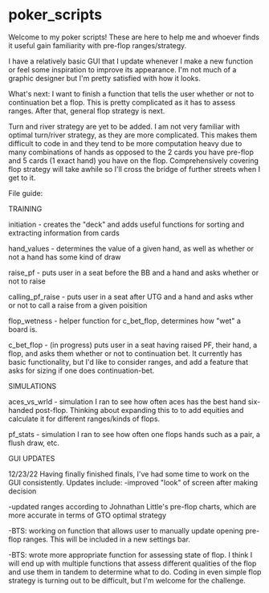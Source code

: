 # poker_scripts

Welcome to my poker scripts! These are here to help me and whoever finds it useful gain familiarity with pre-flop
ranges/strategy.

I have a relatively basic GUI that I update whenever I make a new function or feel some inspiration to improve its 
appearance. I'm not much of a graphic designer but I'm pretty satisfied with how it looks.

What's next: I want to finish a function that tells the user whether or not to continuation bet a flop. This
is pretty complicated as it has to assess ranges. After that, general flop strategy is next.

Turn and river strategy are yet to be added. I am not very familiar with optimal turn/river strategy, as they are more 
complicated. This makes them difficult to code in and they tend to be more computation heavy due to many combinations 
of hands as opposed to the 2 cards you have pre-flop and 5 cards (1 exact hand) you have on the flop. Comprehensively 
covering flop strategy will take awhile so I'll cross the bridge of further streets when I get to it.

File guide:

TRAINING

initiation - creates the "deck" and adds useful functions for sorting and extracting information from cards

hand_values - determines the value of a given hand, as well as whether or not a hand has some kind of draw

raise_pf - puts user in a seat before the BB and a hand and asks whether or not to raise

calling_pf_raise - puts user in a seat after UTG and a hand and asks wther or not to call a raise from
a given poisition

flop_wetness - helper function for c_bet_flop, determines how "wet" a board is.

c_bet_flop - (in progress) puts user in a seat having raised PF, their hand, a flop, and asks them whether
or not to continuation bet. It currently has basic functionality, but I'd like to consider ranges, and add
a feature that asks for sizing if one does continuation-bet.

SIMULATIONS

aces_vs_wrld - simulation I ran to see how often aces has the best hand six-handed post-flop. Thinking about
expanding this to to add equities and calculate it for different ranges/kinds of flops.

pf_stats - simulation I ran to see how often one flops hands such as a pair, a flush draw, etc.

GUI UPDATES

12/23/22
Having finally finished finals, I've had some time to work on the GUI consistently. Updates include:
-improved "look" of screen after making decision

-updated ranges according to Johnathan Little's pre-flop charts, which are more accurate in terms of GTO optimal strategy

-BTS: working on function that allows user to manually update opening pre-flop ranges. This will be included in a new settings bar.

-BTS: wrote more appropriate function for assessing state of flop. I think I will end up with multiple functions that assess 
different qualities of the flop and use them in tandem to determine what to do. Coding in even simple flop strategy is turning out to be 
difficult, but I'm welcome for the challenge.

